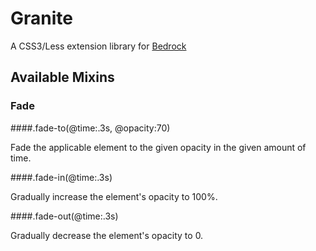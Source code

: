 # Granite

A CSS3/Less extension library for [Bedrock](https://github.com/hzdg/bedrock)

## Available Mixins

### Fade

####.fade-to(@time:.3s, @opacity:70)

Fade the applicable element to the given opacity in the given amount of time.

####.fade-in(@time:.3s)

Gradually increase the element's opacity to 100%.

####.fade-out(@time:.3s)

Gradually decrease the element's opacity to 0.
